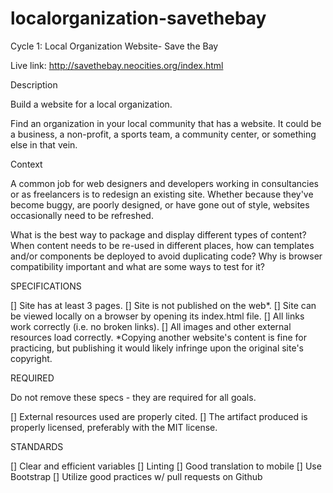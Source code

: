 # localorganization-savethebay
Cycle 1: Local Organization Website- Save the Bay

Live link: http://savethebay.neocities.org/index.html

Description

Build a website for a local organization.

Find an organization in your local community that has a website. It could be a business, a non-profit, a sports team, a community center, or something else in that vein.


Context

A common job for web designers and developers working in consultancies or as freelancers is to redesign an existing site. Whether because they've become buggy, are poorly designed, or have gone out of style, websites occasionally need to be refreshed.

What is the best way to package and display different types of content?
When content needs to be re-used in different places, how can templates and/or components be deployed to avoid duplicating code?
Why is browser compatibility important and what are some ways to test for it?

SPECIFICATIONS

 [] Site has at least 3 pages.
 [] Site is not published on the web*.
 [] Site can be viewed locally on a browser by opening its index.html file.
 [] All links work correctly (i.e. no broken links).
 [] All images and other external resources load correctly.
*Copying another website's content is fine for practicing, but publishing it would likely infringe upon the original site's copyright.

REQUIRED

Do not remove these specs - they are required for all goals.

 [] External resources used are properly cited.
 [] The artifact produced is properly licensed, preferably with the MIT license.
 
STANDARDS

 [] Clear and efficient variables
 [] Linting
 [] Good translation to mobile
 [] Use Bootstrap
 [] Utilize good practices w/ pull requests on Github
 
